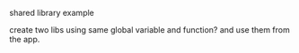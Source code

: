 shared library example

create two libs using same global variable and function? and use them from the app.
